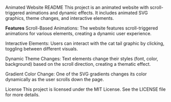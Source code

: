 Animated Website README
This project is an animated website with scroll-triggered animations and dynamic effects. It includes animated SVG graphics, theme changes, and interactive elements. 

**Features**
Scroll-Based Animations: The website features scroll-triggered animations for various elements, creating a dynamic user experience.

Interactive Elements: Users can interact with the cat tail graphic by clicking, toggling between different visuals.

Dynamic Theme Changes: Text elements change their styles (font, color, background) based on the scroll direction, creating a thematic effect.

Gradient Color Change: One of the SVG gradients changes its color dynamically as the user scrolls down the page.


License
This project is licensed under the MIT License. See the LICENSE file for more details.
